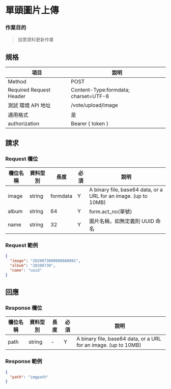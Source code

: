 # 單頭圖片上傳

### 作業目的

> 投票資料更新作業

## 規格

| 項目                    | 說明                                 |
| ----------------------- | ------------------------------------ |
| Method                  | POST                                 |
| Required Request Header | Content-Type:formdata; charset=UTF-8 |
| 測試 環境 API 地址      | /vote/upload/image                   |
| 通用格式                | 是                                   |
| authorization           | Bearer { token }                     |

## 請求

### Request 欄位

| 欄位名稱 | 資料型別 | 長度     | 必須 | 說明                                                            |
| -------- | -------- | -------- | ---- | --------------------------------------------------------------- |
| image    | string   | formdata | Y    | A binary file, base64 data, or a URL for an image. (up to 10MB) |
| album    | string   | 64       | Y    | form.act_no(單號)                                               |
| name     | string   | 32       | Y    | 圖片名稱，如無定義則 UUID 命名                                  |

### Request 範例

```json
{
  "image": "20200730000000A0001",
  "album": "20200730",
  "name": "uuid"
}
```

## 回應

### Response 欄位

| 欄位名稱 | 資料型別 | 長度 | 必須 | 說明                                                            |
| -------- | -------- | ---- | ---- | --------------------------------------------------------------- |
| path     | string   | -    | Y    | A binary file, base64 data, or a URL for an image. (up to 10MB) |

### Response 範例

```json
{
  "path": "imgpath"
}
```
